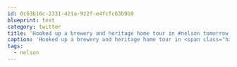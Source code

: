 ```yaml
---
id: 0c63b16c-2331-421a-922f-e4fcfc63b9b9
blueprint: text
category: twitter
title: 'Hooked up a brewery and heritage home tour in #nelson tomorrow. Love this place'
caption: 'Hooked up a brewery and heritage home tour in <span class="hashtag hashtag_local">#<a href="http://tweettemp.darylchymko.ca/?tag=nelson">nelson</a> tomorrow. Love this place'
tags:
  - nelson
---
```

